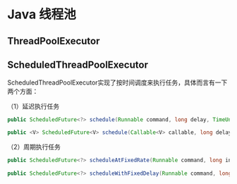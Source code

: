 # Java  线程池



## ThreadPoolExecutor



## ScheduledThreadPoolExecutor

ScheduledThreadPoolExecutor实现了按时间调度来执行任务，具体而言有一下两个方面：

（1）延迟执行任务

```java
public ScheduledFuture<?> schedule(Runnable command, long delay, TimeUnit unit) 

public <V> ScheduledFuture<V> schedule(Callable<V> callable, long delay, TimeUnit unit) 
```



（2）周期执行任务

```java
public ScheduledFuture<?> scheduleAtFixedRate(Runnable command, long initialDelay, long period, TimeUnit unit) 
    
public ScheduledFuture<?> scheduleWithFixedDelay(Runnable command, long initialDelay, long delay, TimeUnit unit)
```

